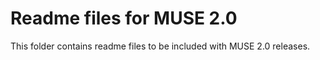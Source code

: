 # Readme files for MUSE 2.0

This folder contains readme files to be included with MUSE 2.0 releases.
